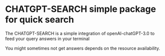 # CHATGPT-SEARCH simple package for quick search

The CHATGPT-SEARCH is a simple integration of openAI-chatGPT-3.0 to feed your query answers in your terminal

You might sometimes not get answers depends on the resource availability. 


